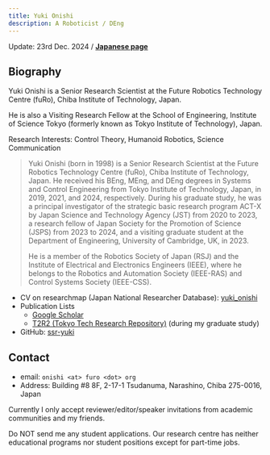 ```yaml
---
title: Yuki Onishi
description: A Roboticist / DEng
---
```


Update: 23rd Dec. 2024 / **[Japanese page](./index_ja)**

## Biography

Yuki Onishi is a Senior Research Scientist at the Future Robotics Technology Centre (fuRo), Chiba Institute of Technology, Japan.

He is also a Visiting Research Fellow at the School of Engineering, Institute of Science Tokyo (formerly known as Tokyo Institute of Technology), Japan.

Research Interests: Control Theory, Humanoid Robotics, Science Communication

> Yuki Onishi (born in 1998) is a Senior Research Scientist at the Future Robotics Technology Centre (fuRo), Chiba Institute of Technology, Japan. He received his BEng, MEng, and DEng degrees in Systems and Control Engineering from Tokyo Institute of Technology, Japan, in 2019, 2021, and 2024, respectively. During his graduate study, he was a principal investigator of the strategic basic research program ACT-X by Japan Science and Technology Agency (JST) from 2020 to 2023, a research fellow of Japan Society for the Promotion of Science (JSPS) from 2023 to 2024, and a visiting graduate student at the Department of Engineering, University of Cambridge, UK, in 2023.
>
> He is a member of the Robotics Society of Japan (RSJ) and the Institute of Electrical and Electronics Engineers (IEEE), where he belongs to the Robotics and Automation Society (IEEE-RAS) and Control Systems Society (IEEE-CSS).

- CV on researchmap (Japan National Researcher Database): [yuki_onishi](https://researchmap.jp/yuki_onishi/?lang=en)
- Publication Lists
  - [Google Scholar](https://scholar.google.com/citations?user=TgNORQkAAAAJ)
  - [T2R2 (Tokyo Tech Research Repository)](https://t2r2.star.titech.ac.jp/cgi-bin/researcherpublicationlist.cgi?lv=en&q_researcher_content_number=7ea460992f42e710d0a8afd31c578ddd&alldisp=1) (during my graduate study)
- GitHub: [ssr-yuki](https://github.com/ssr-yuki)

## Contact

- email: `onishi <at> furo <dot> org`
- Address: Building #8 8F, 2-17-1 Tsudanuma, Narashino, Chiba 275-0016, Japan

Currently I only accept reviewer/editor/speaker invitations from academic communities and my friends.

Do NOT send me any student applications.
Our research centre has neither educational programs nor student positions except for part-time jobs.
